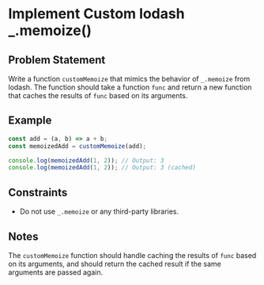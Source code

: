 # Implement Custom lodash _.memoize()

## Problem Statement
Write a function `customMemoize` that mimics the behavior of `_.memoize` from lodash. The function should take a function `func` and return a new function that caches the results of `func` based on its arguments.

## Example
```javascript
const add = (a, b) => a + b;
const memoizedAdd = customMemoize(add);

console.log(memoizedAdd(1, 2)); // Output: 3
console.log(memoizedAdd(1, 2)); // Output: 3 (cached)
```

## Constraints
  - Do not use `_.memoize` or any third-party libraries.

## Notes
The `customMemoize` function should handle caching the results of `func` based on its arguments, and should return the cached result if the same arguments are passed again.